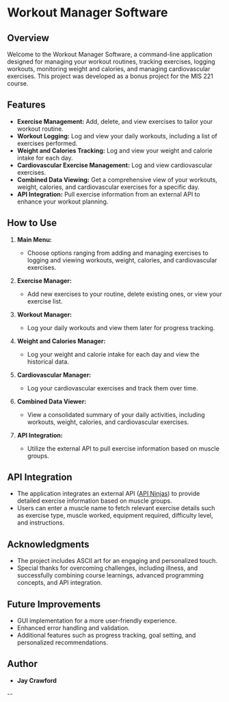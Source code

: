 # Workout Manager Software

## Overview

Welcome to the Workout Manager Software, a command-line application designed for managing your workout routines, tracking exercises, logging workouts, monitoring weight and calories, and managing cardiovascular exercises. This project was developed as a bonus project for the MIS 221 course.

## Features

- **Exercise Management:** Add, delete, and view exercises to tailor your workout routine.
- **Workout Logging:** Log and view your daily workouts, including a list of exercises performed.
- **Weight and Calories Tracking:** Log and view your weight and calorie intake for each day.
- **Cardiovascular Exercise Management:** Log and view cardiovascular exercises.
- **Combined Data Viewing:** Get a comprehensive view of your workouts, weight, calories, and cardiovascular exercises for a specific day.
- **API Integration:** Pull exercise information from an external API to enhance your workout planning.

## How to Use

1. **Main Menu:**
   - Choose options ranging from adding and managing exercises to logging and viewing workouts, weight, calories, and cardiovascular exercises.

2. **Exercise Manager:**
   - Add new exercises to your routine, delete existing ones, or view your exercise list.

3. **Workout Manager:**
   - Log your daily workouts and view them later for progress tracking.

4. **Weight and Calories Manager:**
   - Log your weight and calorie intake for each day and view the historical data.

5. **Cardiovascular Manager:**
   - Log your cardiovascular exercises and track them over time.

6. **Combined Data Viewer:**
   - View a consolidated summary of your daily activities, including workouts, weight, calories, and cardiovascular exercises.

7. **API Integration:**
   - Utilize the external API to pull exercise information based on muscle groups.

## API Integration

- The application integrates an external API ([API Ninjas](https://api-ninjas.com/api/exercises)) to provide detailed exercise information based on muscle groups.
- Users can enter a muscle name to fetch relevant exercise details such as exercise type, muscle worked, equipment required, difficulty level, and instructions.

## Acknowledgments

- The project includes ASCII art for an engaging and personalized touch.
- Special thanks for overcoming challenges, including illness, and successfully combining course learnings, advanced programming concepts, and API integration.

## Future Improvements

- GUI implementation for a more user-friendly experience.
- Enhanced error handling and validation.
- Additional features such as progress tracking, goal setting, and personalized recommendations.

## Author

- **Jay Crawford**

--
